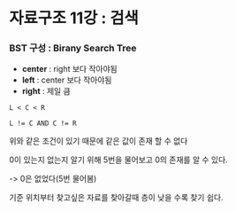 # 자료구조 11강 : 검색



### BST 구성 : Birany Search Tree



- **center** :  right 보다 작아야됨
- **left** : center 보다 작아야됨
- **right** : 제일 큼



```
L < C < R

L != C AND C != R
```

위와 같은 조건이 있기 때문에 같은 값이 존재 할 수 없다





0이 있는지 없는지 알기 위해 5번을 물어보고 0의 존재를 알 수 있다.

-> 0은 없었다(5번 물어봄)



기준 위치부터 찾고싶은 자료를 찾아갈때 층이 낮을 수록 찾기 쉽다. 

